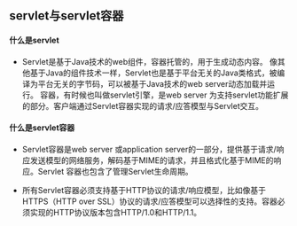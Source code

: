 ## servlet与servlet容器

#### 什么是servlet
- Servlet是基于Java技术的web组件，容器托管的，用于生成动态内容。
  像其他基于Java的组件技术一样，Servlet也是基于平台无关的Java类格式，被编译为平台无关的字节码，可以被基于Java技术的web server动态加载并运行。
  容器，有时候也叫做servlet引擎，是web server 为支持servlet功能扩展的部分。客户端通过Servlet容器实现的请求/应答模型与Servlet交互。



#### 什么是servlet容器
- Servlet容器是web server 或application server的一部分，提供基于请求/响应发送模型的网络服务，解码基于MIME的请求，并且格式化基于MIME的响应。Servlet 容器也包含了管理Servlet生命周期。

- 所有Servlet容器必须支持基于HTTP协议的请求/响应模型，比如像基于HTTPS（HTTP over SSL）协议的请求/应答模型可以选择性的支持。容器必须实现的HTTP协议版本包含HTTP/1.0和HTTP/1.1。


